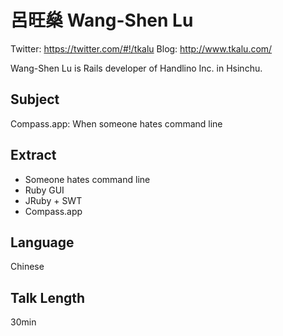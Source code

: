 # 呂旺燊 Wang-Shen Lu

Twitter: https://twitter.com/#!/tkalu
Blog: http://www.tkalu.com/

Wang-Shen Lu is Rails developer of Handlino Inc. in Hsinchu. 

## Subject

Compass.app: When someone hates command line

## Extract

* Someone hates command line
* Ruby GUI 
* JRuby + SWT 
* Compass.app

## Language

Chinese

## Talk Length

30min
